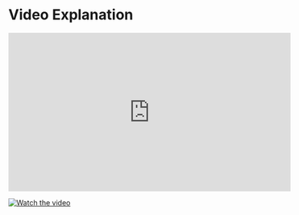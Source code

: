 # Video Explanation


<iframe width="560" height="315" src="https://www.youtube.com/watch?v=yF0A6fs2dpQ" title="YouTube video player" frameborder="0" allow="accelerometer; autoplay; clipboard-write; encrypted-media; gyroscope; picture-in-picture; web-share" referrerpolicy="strict-origin-when-cross-origin" allowfullscreen></iframe>

[![Watch the video](https://img.youtube.com/vi/YOUR_VIDEO_ID/0.jpg)](https://www.youtube.com/watch?v=YOUR_VIDEO_ID)
